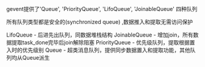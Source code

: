 gevent提供了'Queue', 'PriorityQueue', 'LifoQueue', 'JoinableQueue' 四种队列

所有队列类型都是安全的(synchronized queue) ,数据推入和提取无需访问保护

LifoQueue - 后进先出队列，同数据堆栈结构
JoinableQueue -  增加join，所有数据提取task_done完毕后join解除阻塞 
PriorityQueue - 优先级队列，提取根据置入时的优先级别
Queue - 超类消息队列，提供同步数据置入和提取功能，其他队列均从Queue派生
